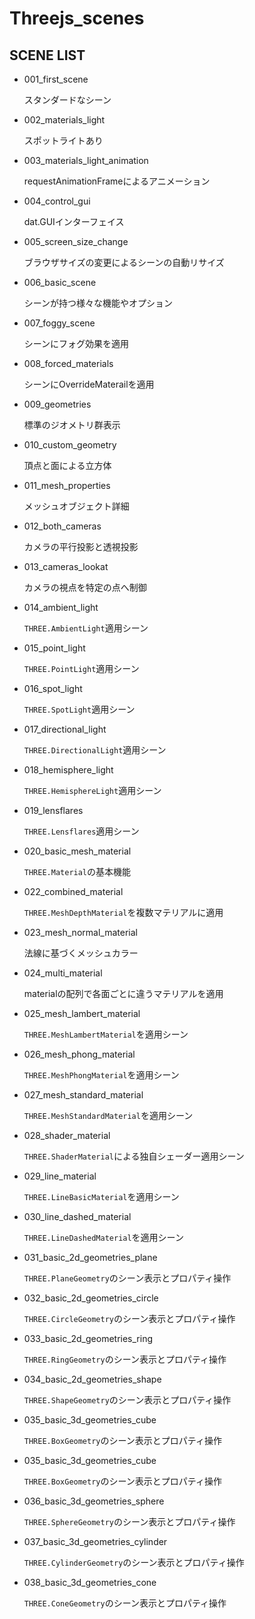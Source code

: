 # Threejs_scenes

## SCENE LIST

- 001_first_scene

  スタンダードなシーン

- 002_materials_light

  スポットライトあり

- 003_materials_light_animation

  requestAnimationFrameによるアニメーション

- 004_control_gui

  dat.GUIインターフェイス

- 005_screen_size_change

  ブラウザサイズの変更によるシーンの自動リサイズ

- 006_basic_scene

  シーンが持つ様々な機能やオプション

- 007_foggy_scene

  シーンにフォグ効果を適用

- 008_forced_materials

  シーンにOverrideMaterailを適用

- 009_geometries

  標準のジオメトリ群表示

- 010_custom_geometry

  頂点と面による立方体

- 011_mesh_properties

  メッシュオブジェクト詳細

- 012_both_cameras

  カメラの平行投影と透視投影

- 013_cameras_lookat

  カメラの視点を特定の点へ制御

- 014_ambient_light

  ``THREE.AmbientLight``適用シーン

- 015_point_light

  ``THREE.PointLight``適用シーン

- 016_spot_light

  ``THREE.SpotLight``適用シーン

- 017_directional_light

  ``THREE.DirectionalLight``適用シーン

- 018_hemisphere_light

  ``THREE.HemisphereLight``適用シーン

- 019_lensflares

  ``THREE.Lensflares``適用シーン

- 020_basic_mesh_material

  ``THREE.Material``の基本機能

- 022_combined_material

  ``THREE.MeshDepthMaterial``を複数マテリアルに適用

- 023_mesh_normal_material

  法線に基づくメッシュカラー

- 024_multi_material

  materialの配列で各面ごとに違うマテリアルを適用

- 025_mesh_lambert_material

  ``THREE.MeshLambertMaterial``を適用シーン

- 026_mesh_phong_material

  ``THREE.MeshPhongMaterial``を適用シーン

- 027_mesh_standard_material

  ``THREE.MeshStandardMaterial``を適用シーン

- 028_shader_material

  ``THREE.ShaderMaterial``による独自シェーダー適用シーン

- 029_line_material

  ``THREE.LineBasicMaterial``を適用シーン

- 030_line_dashed_material

  ``THREE.LineDashedMaterial``を適用シーン

- 031_basic_2d_geometries_plane

  ``THREE.PlaneGeometry``のシーン表示とプロパティ操作

- 032_basic_2d_geometries_circle

  ``THREE.CircleGeometry``のシーン表示とプロパティ操作

- 033_basic_2d_geometries_ring

  ``THREE.RingGeometry``のシーン表示とプロパティ操作

- 034_basic_2d_geometries_shape

  ``THREE.ShapeGeometry``のシーン表示とプロパティ操作

- 035_basic_3d_geometries_cube

  ``THREE.BoxGeometry``のシーン表示とプロパティ操作

- 035_basic_3d_geometries_cube

  ``THREE.BoxGeometry``のシーン表示とプロパティ操作

- 036_basic_3d_geometries_sphere

  ``THREE.SphereGeometry``のシーン表示とプロパティ操作

- 037_basic_3d_geometries_cylinder

  ``THREE.CylinderGeometry``のシーン表示とプロパティ操作

- 038_basic_3d_geometries_cone

  ``THREE.ConeGeometry``のシーン表示とプロパティ操作





